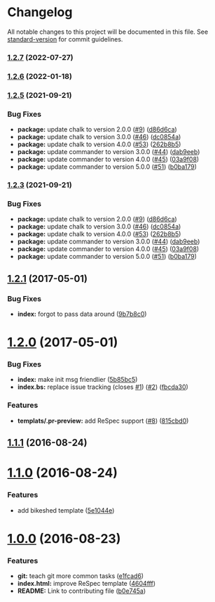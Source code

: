 # Changelog

All notable changes to this project will be documented in this file. See [standard-version](https://github.com/conventional-changelog/standard-version) for commit guidelines.

### [1.2.7](https://github.com/WICG/starter-kit/compare/v1.2.6...v1.2.7) (2022-07-27)

### [1.2.6](https://github.com/WICG/starter-kit/compare/v1.2.5...v1.2.6) (2022-01-18)

### [1.2.5](https://github.com/WICG/starter-kit/compare/v1.2.1...v1.2.5) (2021-09-21)


### Bug Fixes

* **package:** update chalk to version 2.0.0 ([#9](https://github.com/WICG/starter-kit/issues/9)) ([d86d6ca](https://github.com/WICG/starter-kit/commit/d86d6cad9e0f462fec627610c3fdc887582da602))
* **package:** update chalk to version 3.0.0 ([#46](https://github.com/WICG/starter-kit/issues/46)) ([dc0854a](https://github.com/WICG/starter-kit/commit/dc0854a3923b4cf676036f0f2d1e7b415ac1dcc9))
* **package:** update chalk to version 4.0.0 ([#53](https://github.com/WICG/starter-kit/issues/53)) ([262b8b5](https://github.com/WICG/starter-kit/commit/262b8b5fbba625aa45ecd207b103e89b4c5359ed))
* **package:** update commander to version 3.0.0 ([#44](https://github.com/WICG/starter-kit/issues/44)) ([dab9eeb](https://github.com/WICG/starter-kit/commit/dab9eebc0187bf11b1cc940e37ab3cb7420dd6c4))
* **package:** update commander to version 4.0.0 ([#45](https://github.com/WICG/starter-kit/issues/45)) ([03a9f08](https://github.com/WICG/starter-kit/commit/03a9f084e120cf245bc7881070d2530e2f18fd85))
* **package:** update commander to version 5.0.0 ([#51](https://github.com/WICG/starter-kit/issues/51)) ([b0ba179](https://github.com/WICG/starter-kit/commit/b0ba179f8778eb0551193c6f3b99b5b96e4756f7))

### [1.2.3](https://github.com/WICG/starter-kit/compare/v1.2.1...v1.2.3) (2021-09-21)


### Bug Fixes

* **package:** update chalk to version 2.0.0 ([#9](https://github.com/WICG/starter-kit/issues/9)) ([d86d6ca](https://github.com/WICG/starter-kit/commit/d86d6cad9e0f462fec627610c3fdc887582da602))
* **package:** update chalk to version 3.0.0 ([#46](https://github.com/WICG/starter-kit/issues/46)) ([dc0854a](https://github.com/WICG/starter-kit/commit/dc0854a3923b4cf676036f0f2d1e7b415ac1dcc9))
* **package:** update chalk to version 4.0.0 ([#53](https://github.com/WICG/starter-kit/issues/53)) ([262b8b5](https://github.com/WICG/starter-kit/commit/262b8b5fbba625aa45ecd207b103e89b4c5359ed))
* **package:** update commander to version 3.0.0 ([#44](https://github.com/WICG/starter-kit/issues/44)) ([dab9eeb](https://github.com/WICG/starter-kit/commit/dab9eebc0187bf11b1cc940e37ab3cb7420dd6c4))
* **package:** update commander to version 4.0.0 ([#45](https://github.com/WICG/starter-kit/issues/45)) ([03a9f08](https://github.com/WICG/starter-kit/commit/03a9f084e120cf245bc7881070d2530e2f18fd85))
* **package:** update commander to version 5.0.0 ([#51](https://github.com/WICG/starter-kit/issues/51)) ([b0ba179](https://github.com/WICG/starter-kit/commit/b0ba179f8778eb0551193c6f3b99b5b96e4756f7))

<a name="1.2.1"></a>
## [1.2.1](https://github.com/WICG/starter-kit/compare/v1.2.0...v1.2.1) (2017-05-01)


### Bug Fixes

* **index:** forgot to pass data around ([9b7b8c0](https://github.com/WICG/starter-kit/commit/9b7b8c0))



<a name="1.2.0"></a>
# [1.2.0](https://github.com/WICG/starter-kit/compare/v1.1.1...v1.2.0) (2017-05-01)


### Bug Fixes

* **index:** make init msg friendlier ([5b85bc5](https://github.com/WICG/starter-kit/commit/5b85bc5))
* **index.bs:** replace issue tracking (closes [#1](https://github.com/WICG/starter-kit/issues/1)) ([#2](https://github.com/WICG/starter-kit/issues/2)) ([fbcda30](https://github.com/WICG/starter-kit/commit/fbcda30))


### Features

* **templats/.pr-preview:** add ReSpec support ([#8](https://github.com/WICG/starter-kit/issues/8)) ([815cbd0](https://github.com/WICG/starter-kit/commit/815cbd0))



<a name="1.1.1"></a>
## [1.1.1](https://github.com/WICG/starter-kit/compare/v1.1.0...v1.1.1) (2016-08-24)



<a name="1.1.0"></a>
# [1.1.0](https://github.com/WICG/starter-kit/compare/v1.0.0...v1.1.0) (2016-08-24)


### Features

* add bikeshed template ([5e1044e](https://github.com/WICG/starter-kit/commit/5e1044e))



<a name="1.0.0"></a>
# [1.0.0](https://github.com/WICG/starter-kit/compare/v1.0.0-beta.1...v1.0.0) (2016-08-23)


### Features

* **git:** teach git more common tasks ([e1fcad6](https://github.com/WICG/starter-kit/commit/e1fcad6))
* **index.html:** improve ReSpec template ([4604fff](https://github.com/WICG/starter-kit/commit/4604fff))
* **README:** Link to contributing file ([b0e745a](https://github.com/WICG/starter-kit/commit/b0e745a))
